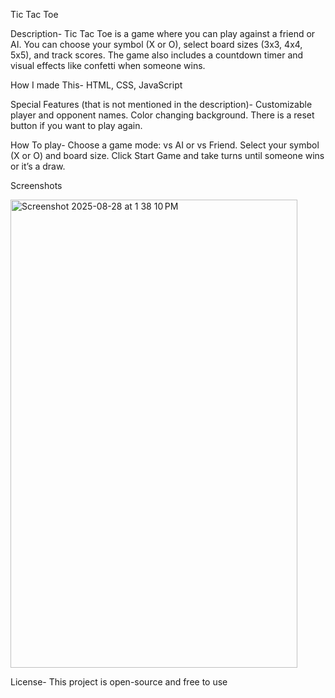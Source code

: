 Tic Tac Toe

Description- Tic Tac Toe is a game where you can play against a friend or AI. 
You can choose your symbol (X or O), select board sizes (3x3, 4x4, 5x5), and track scores. 
The game also includes a countdown timer and visual effects like confetti when someone wins.

How I made This- HTML, CSS, JavaScript

Special Features (that is not mentioned in the description)- Customizable player and opponent names. Color changing background. There is a reset button if you want to play again.

How To play- Choose a game mode: vs AI or vs Friend. Select your symbol (X or O) and board size. Click Start Game and take turns until someone wins or it’s a draw.


Screenshots

<img width="459" height="749" alt="Screenshot 2025-08-28 at 1 38 10 PM" src="https://github.com/user-attachments/assets/5be78939-e839-4702-a4d2-b213286b4318" />


License- This project is open-source and free to use
